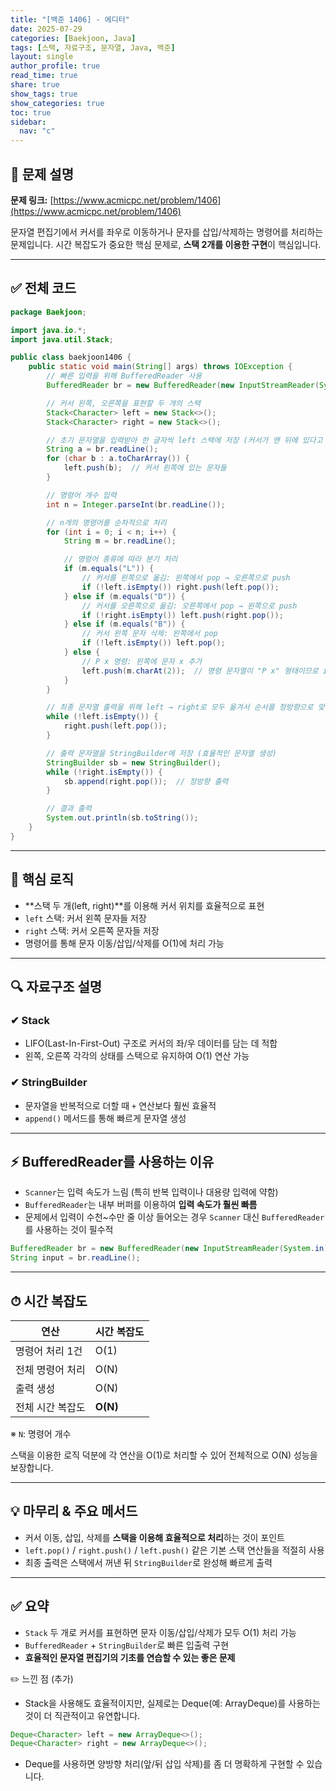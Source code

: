 ```yaml
---
title: "[백준 1406] - 에디터"
date: 2025-07-29
categories: [Baekjoon, Java]
tags: [스택, 자료구조, 문자열, Java, 백준]
layout: single
author_profile: true
read_time: true
share: true
show_tags: true
show_categories: true
toc: true
sidebar:
  nav: "c"
---
```


## 📌 문제 설명

**문제 링크:** [https://www.acmicpc.net/problem/1406](https://www.acmicpc.net/problem/1406)

문자열 편집기에서 커서를 좌우로 이동하거나 문자를 삽입/삭제하는 명령어를 처리하는 문제입니다. 시간 복잡도가 중요한 핵심 문제로, **스택 2개를 이용한 구현**이 핵심입니다.

---

## ✅ 전체 코드

```java
package Baekjoon;

import java.io.*;
import java.util.Stack;

public class baekjoon1406 {
    public static void main(String[] args) throws IOException {
        // 빠른 입력을 위해 BufferedReader 사용
        BufferedReader br = new BufferedReader(new InputStreamReader(System.in));

        // 커서 왼쪽, 오른쪽을 표현할 두 개의 스택
        Stack<Character> left = new Stack<>();
        Stack<Character> right = new Stack<>();

        // 초기 문자열을 입력받아 한 글자씩 left 스택에 저장 (커서가 맨 뒤에 있다고 가정)
        String a = br.readLine();
        for (char b : a.toCharArray()) {
            left.push(b);  // 커서 왼쪽에 있는 문자들
        }

        // 명령어 개수 입력
        int n = Integer.parseInt(br.readLine());

        // n개의 명령어를 순차적으로 처리
        for (int i = 0; i < n; i++) {
            String m = br.readLine();

            // 명령어 종류에 따라 분기 처리
            if (m.equals("L")) {
                // 커서를 왼쪽으로 옮김: 왼쪽에서 pop → 오른쪽으로 push
                if (!left.isEmpty()) right.push(left.pop());
            } else if (m.equals("D")) {
                // 커서를 오른쪽으로 옮김: 오른쪽에서 pop → 왼쪽으로 push
                if (!right.isEmpty()) left.push(right.pop());
            } else if (m.equals("B")) {
                // 커서 왼쪽 문자 삭제: 왼쪽에서 pop
                if (!left.isEmpty()) left.pop();
            } else {
                // P x 명령: 왼쪽에 문자 x 추가
                left.push(m.charAt(2));  // 명령 문자열이 "P x" 형태이므로 index 2가 문자 x
            }
        }

        // 최종 문자열 출력을 위해 left → right로 모두 옮겨서 순서를 정방향으로 맞춤
        while (!left.isEmpty()) {
            right.push(left.pop());
        }

        // 출력 문자열을 StringBuilder에 저장 (효율적인 문자열 생성)
        StringBuilder sb = new StringBuilder();
        while (!right.isEmpty()) {
            sb.append(right.pop());  // 정방향 출력
        }

        // 결과 출력
        System.out.println(sb.toString());
    }
}

```

---

## 🧠 핵심 로직

- **스택 두 개(left, right)**를 이용해 커서 위치를 효율적으로 표현
- `left` 스택: 커서 왼쪽 문자들 저장
- `right` 스택: 커서 오른쪽 문자들 저장
- 명령어를 통해 문자 이동/삽입/삭제를 O(1)에 처리 가능

---

## 🔍 자료구조 설명

### ✔ Stack

- LIFO(Last-In-First-Out) 구조로 커서의 좌/우 데이터를 담는 데 적합
- 왼쪽, 오른쪽 각각의 상태를 스택으로 유지하여 O(1) 연산 가능

### ✔ StringBuilder

- 문자열을 반복적으로 더할 때 `+` 연산보다 훨씬 효율적
- `append()` 메서드를 통해 빠르게 문자열 생성

---

## ⚡ BufferedReader를 사용하는 이유

- `Scanner`는 입력 속도가 느림 (특히 반복 입력이나 대용량 입력에 약함)
- `BufferedReader`는 내부 버퍼를 이용하여 **입력 속도가 훨씬 빠름**
- 문제에서 입력이 수천~수만 줄 이상 들어오는 경우 `Scanner` 대신 `BufferedReader`를 사용하는 것이 필수적

```java
BufferedReader br = new BufferedReader(new InputStreamReader(System.in));
String input = br.readLine();
```

---

## ⏱ 시간 복잡도

| 연산             | 시간 복잡도 |
| ---------------- | ----------- |
| 명령어 처리 1건  | O(1)        |
| 전체 명령어 처리 | O(N)        |
| 출력 생성        | O(N)        |
| 전체 시간 복잡도 | **O(N)**    |

※ `N`: 명령어 개수

스택을 이용한 로직 덕분에 각 연산을 O(1)로 처리할 수 있어 전체적으로 O(N) 성능을 보장합니다.

---

## 💡 마무리 & 주요 메서드

- 커서 이동, 삽입, 삭제를 **스택을 이용해 효율적으로 처리**하는 것이 포인트
- `left.pop()` / `right.push()` / `left.push()` 같은 기본 스택 연산들을 적절히 사용
- 최종 출력은 스택에서 꺼낸 뒤 `StringBuilder`로 완성해 빠르게 출력

---

## ✅ 요약

- `Stack` 두 개로 커서를 표현하면 문자 이동/삽입/삭제가 모두 O(1) 처리 가능
- `BufferedReader` + `StringBuilder`로 빠른 입출력 구현
- **효율적인 문자열 편집기의 기초를 연습할 수 있는 좋은 문제**

✏️ 느낀 점 (추가)

- Stack을 사용해도 효율적이지만, 실제로는 Deque(예: ArrayDeque)를 사용하는 것이 더 직관적이고 유연합니다.

```java
Deque<Character> left = new ArrayDeque<>();
Deque<Character> right = new ArrayDeque<>();
```

- Deque를 사용하면 양방향 처리(앞/뒤 삽입 삭제)를 좀 더 명확하게 구현할 수 있습니다.
